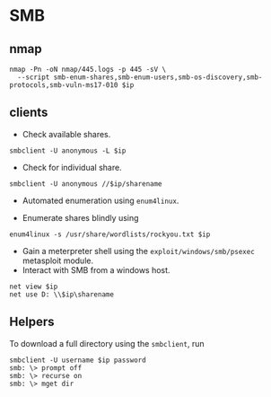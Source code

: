 # SMB

## nmap

````shell
nmap -Pn -oN nmap/445.logs -p 445 -sV \
  --script smb-enum-shares,smb-enum-users,smb-os-discovery,smb-protocols,smb-vuln-ms17-010 $ip
````

## clients

- Check available shares.

```shell
smbclient -U anonymous -L $ip
```

- Check for individual share.

```shell
smbclient -U anonymous //$ip/sharename
```

- Automated enumeration using `enum4linux`.

- Enumerate shares blindly using

```shell
enum4linux -s /usr/share/wordlists/rockyou.txt $ip
```

- Gain a meterpreter shell using the `exploit/windows/smb/psexec` metasploit module.
- Interact with SMB from a windows host.

```shell
net view $ip
net use D: \\$ip\sharename
```

## Helpers

To download a full directory using the `smbclient`, run

```shell
smbclient -U username $ip password
smb: \> prompt off
smb: \> recurse on
smb: \> mget dir
```
